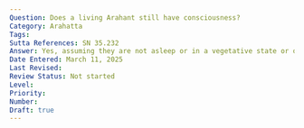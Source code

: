 ```yaml
---
Question: Does a living Arahant still have consciousness?
Category: Arahatta
Tags:
Sutta References: SN 35.232
Answer: Yes, assuming they are not asleep or in a vegetative state or otherwise unconscious for some unrelated reason.
Date Entered: March 11, 2025
Last Revised:
Review Status: Not started
Level: 
Priority: 
Number: 
Draft: true
---
```


